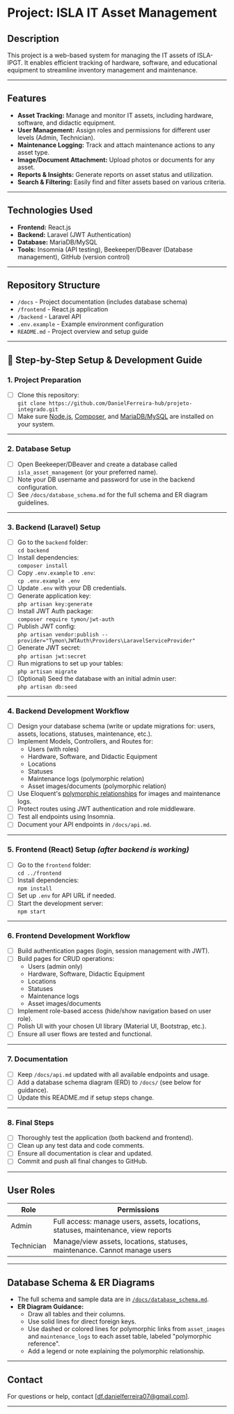# Project: ISLA IT Asset Management

## Description
This project is a web-based system for managing the IT assets of ISLA-IPGT. It enables efficient tracking of hardware, software, and educational equipment to streamline inventory management and maintenance.

---

## Features
- **Asset Tracking:** Manage and monitor IT assets, including hardware, software, and didactic equipment.
- **User Management:** Assign roles and permissions for different user levels (Admin, Technician).
- **Maintenance Logging:** Track and attach maintenance actions to any asset type.
- **Image/Document Attachment:** Upload photos or documents for any asset.
- **Reports & Insights:** Generate reports on asset status and utilization.
- **Search & Filtering:** Easily find and filter assets based on various criteria.

---

## Technologies Used
- **Frontend:** React.js
- **Backend:** Laravel (JWT Authentication)
- **Database:** MariaDB/MySQL
- **Tools:** Insomnia (API testing), Beekeeper/DBeaver (Database management), GitHub (version control)

---

## Repository Structure
- `/docs` - Project documentation (includes database schema)
- `/frontend` - React.js application
- `/backend` - Laravel API
- `.env.example` - Example environment configuration
- `README.md` - Project overview and setup guide

---

## 🚦 Step-by-Step Setup & Development Guide

### 1. **Project Preparation**
- [ ] Clone this repository:  
  `git clone https://github.com/DanielFerreira-hub/projeto-integrado.git`
- [ ] Make sure [Node.js](https://nodejs.org/), [Composer](https://getcomposer.org/), and [MariaDB/MySQL](https://mariadb.org/) are installed on your system.

---

### 2. **Database Setup**
- [ ] Open Beekeeper/DBeaver and create a database called `isla_asset_management` (or your preferred name).
- [ ] Note your DB username and password for use in the backend configuration.
- [ ] See `/docs/database_schema.md` for the full schema and ER diagram guidelines.

---

### 3. **Backend (Laravel) Setup**
- [ ] Go to the `backend` folder:  
  `cd backend`
- [ ] Install dependencies:  
  `composer install`
- [ ] Copy `.env.example` to `.env`:  
  `cp .env.example .env`
- [ ] Update `.env` with your DB credentials.
- [ ] Generate application key:  
  `php artisan key:generate`
- [ ] Install JWT Auth package:  
  `composer require tymon/jwt-auth`
- [ ] Publish JWT config:  
  `php artisan vendor:publish --provider="Tymon\JWTAuth\Providers\LaravelServiceProvider"`
- [ ] Generate JWT secret:  
  `php artisan jwt:secret`
- [ ] Run migrations to set up your tables:  
  `php artisan migrate`
- [ ] (Optional) Seed the database with an initial admin user:  
  `php artisan db:seed`

---

### 4. **Backend Development Workflow**
- [ ] Design your database schema (write or update migrations for: users, assets, locations, statuses, maintenance, etc.).
- [ ] Implement Models, Controllers, and Routes for:
    - Users (with roles)
    - Hardware, Software, and Didactic Equipment
    - Locations
    - Statuses
    - Maintenance logs (polymorphic relation)
    - Asset images/documents (polymorphic relation)
- [ ] Use Eloquent's [polymorphic relationships](https://laravel.com/docs/eloquent-relationships#polymorphic-relationships) for images and maintenance logs.
- [ ] Protect routes using JWT authentication and role middleware.
- [ ] Test all endpoints using Insomnia.
- [ ] Document your API endpoints in `/docs/api.md`.

---

### 5. **Frontend (React) Setup** *(after backend is working)*
- [ ] Go to the `frontend` folder:  
  `cd ../frontend`
- [ ] Install dependencies:  
  `npm install`
- [ ] Set up `.env` for API URL if needed.
- [ ] Start the development server:  
  `npm start`

---

### 6. **Frontend Development Workflow**
- [ ] Build authentication pages (login, session management with JWT).
- [ ] Build pages for CRUD operations:  
    - Users (admin only)
    - Hardware, Software, Didactic Equipment
    - Locations
    - Statuses
    - Maintenance logs
    - Asset images/documents
- [ ] Implement role-based access (hide/show navigation based on user role).
- [ ] Polish UI with your chosen UI library (Material UI, Bootstrap, etc.).
- [ ] Ensure all user flows are tested and functional.

---

### 7. **Documentation**
- [ ] Keep `/docs/api.md` updated with all available endpoints and usage.
- [ ] Add a database schema diagram (ERD) to `/docs/` (see below for guidance).
- [ ] Update this README.md if setup steps change.

---

### 8. **Final Steps**
- [ ] Thoroughly test the application (both backend and frontend).
- [ ] Clean up any test data and code comments.
- [ ] Ensure all documentation is clear and updated.
- [ ] Commit and push all final changes to GitHub.

---

## User Roles

| Role      | Permissions                                                               |
|-----------|--------------------------------------------------------------------------|
| Admin     | Full access: manage users, assets, locations, statuses, maintenance, view reports   |
| Technician| Manage/view assets, locations, statuses, maintenance. Cannot manage users           |

---

## Database Schema & ER Diagrams

- The full schema and sample data are in [`/docs/database_schema.md`](docs/database_schema.md).
- **ER Diagram Guidance:**  
  - Draw all tables and their columns.
  - Use solid lines for direct foreign keys.
  - Use dashed or colored lines for polymorphic links from `asset_images` and `maintenance_logs` to each asset table, labeled "polymorphic reference".
  - Add a legend or note explaining the polymorphic relationship.

---

## Contact

For questions or help, contact [df.danielferreira07@gmail.com].

---

